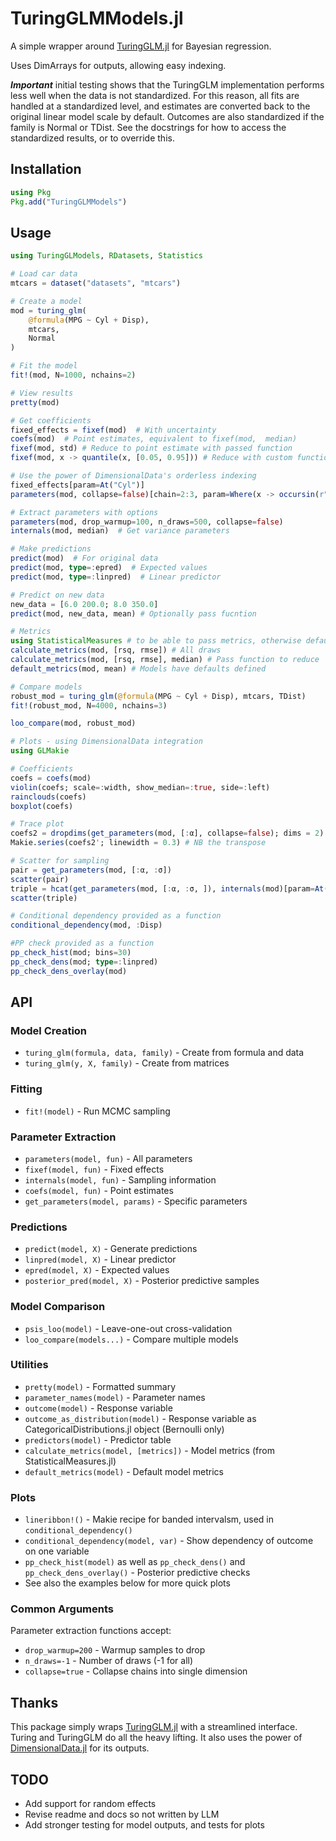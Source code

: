 
# TuringGLMModels.jl

A simple wrapper around [TuringGLM.jl](https://turinglang.org/TuringGLM.jl/stable/) for Bayesian regression.

Uses DimArrays for outputs, allowing easy indexing.

***Important*** initial testing shows that the TuringGLM implementation performs less well when the data is not standardized. For this reason, all fits are handled at a standardized level, and estimates are converted back to the original linear model scale by default. Outcomes are also standardized if the family is Normal or TDist. See the docstrings for how to access the standardized results, or to override this.

## Installation

```julia
using Pkg
Pkg.add("TuringGLMModels")
```

## Usage

```julia
using TuringGLModels, RDatasets, Statistics

# Load car data
mtcars = dataset("datasets", "mtcars")

# Create a model
mod = turing_glm(
    @formula(MPG ~ Cyl + Disp),
    mtcars,
    Normal
)

# Fit the model
fit!(mod, N=1000, nchains=2)

# View results
pretty(mod)

# Get coefficients
fixed_effects = fixef(mod)  # With uncertainty
coefs(mod)  # Point estimates, equivalent to fixef(mod,  median)
fixef(mod, std) # Reduce to point estimate with passed function
fixef(mod, x -> quantile(x, [0.05, 0.95])) # Reduce with custom function

# Use the power of DimensionalData's orderless indexing
fixed_effects[param=At("Cyl")]
parameters(mod, collapse=false)[chain=2:3, param=Where(x -> occursin(r"yl", x))]

# Extract parameters with options
parameters(mod, drop_warmup=100, n_draws=500, collapse=false)
internals(mod, median)  # Get variance parameters

# Make predictions
predict(mod)  # For original data
predict(mod, type=:epred)  # Expected values
predict(mod, type=:linpred)  # Linear predictor

# Predict on new data
new_data = [6.0 200.0; 8.0 350.0]
predict(mod, new_data, mean) # Optionally pass fucntion

# Metrics
using StatisticalMeasures # to be able to pass metrics, otherwise defaults only
calculate_metrics(mod, [rsq, rmse]) # All draws
calculate_metrics(mod, [rsq, rmse], median) # Pass function to reduce
default_metrics(mod, mean) # Models have defaults defined

# Compare models
robust_mod = turing_glm(@formula(MPG ~ Cyl + Disp), mtcars, TDist)
fit!(robust_mod, N=4000, nchains=3)

loo_compare(mod, robust_mod)

# Plots - using DimensionalData integration
using GLMakie

# Coefficients
coefs = coefs(mod)
violin(coefs; scale=:width, show_median=:true, side=:left)
rainclouds(coefs)
boxplot(coefs)

# Trace plot
coefs2 = dropdims(get_parameters(mod, [:α], collapse=false); dims = 2)
Makie.series(coefs2'; linewidth = 0.3) # NB the transpose

# Scatter for sampling
pair = get_parameters(mod, [:α, :σ])
scatter(pair)
triple = hcat(get_parameters(mod, [:α, :σ, ]), internals(mod)[param=At("lp")])
scatter(triple)

# Conditional dependency provided as a function
conditional_dependency(mod, :Disp)

#PP check provided as a function
pp_check_hist(mod; bins=30)
pp_check_dens(mod; type=:linpred)
pp_check_dens_overlay(mod)
```

## API

### Model Creation
* `turing_glm(formula, data, family)` - Create from formula and data
* `turing_glm(y, X, family)` - Create from matrices

### Fitting
* `fit!(model)` - Run MCMC sampling

### Parameter Extraction
* `parameters(model, fun)` - All parameters
* `fixef(model, fun)` - Fixed effects  
* `internals(model, fun)` - Sampling information 
* `coefs(model, fun)` - Point estimates
* `get_parameters(model, params)` - Specific parameters

### Predictions
* `predict(model, X)` - Generate predictions
* `linpred(model, X)` - Linear predictor
* `epred(model, X)` - Expected values
* `posterior_pred(model, X)` - Posterior predictive samples

### Model Comparison
* `psis_loo(model)` - Leave-one-out cross-validation
* `loo_compare(models...)` - Compare multiple models

### Utilities
* `pretty(model)` - Formatted summary
* `parameter_names(model)` - Parameter names
* `outcome(model)` - Response variable
* `outcome_as_distribution(model)` - Response variable as CategoricalDistributions.jl object (Bernoulli only)
* `predictors(model)` - Predictor table
* `calculate_metrics(model, [metrics])` - Model metrics (from StatisticalMeasures.jl)
* `default_metrics(model)` - Default model metrics

### Plots
* `lineribbon!()` - Makie recipe for banded intervalsm, used in `conditional_dependency()`
* `conditional_dependency(model, var)` - Show dependency of outcome on one variable
* `pp_check_hist(model)` as well as `pp_check_dens()` and `pp_check_dens_overlay()` - Posterior predictive checks
* See also the examples below for more quick plots

### Common Arguments

Parameter extraction functions accept:

* `drop_warmup=200` - Warmup samples to drop
* `n_draws=-1` - Number of draws (-1 for all)
* `collapse=true` - Collapse chains into single dimension

## Thanks

This package simply wraps [TuringGLM.jl](https://turinglang.org/TuringGLM.jl/stable/) with a streamlined interface. Turing and TuringGLM do all the heavy lifting. It also uses the power of [DimensionalData.jl](https://rafaqz.github.io/DimensionalData.jl/stable/) for its outputs.

## TODO

* Add support for random effects
* Revise readme and docs so not written by LLM
* Add stronger testing for model outputs, and tests for plots


